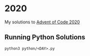 # 2020

My solutions to [Advent of Code 2020](https://adventofcode.com/2020)

## Running Python Solutions

```
python3 python/<DAY>.py
```
